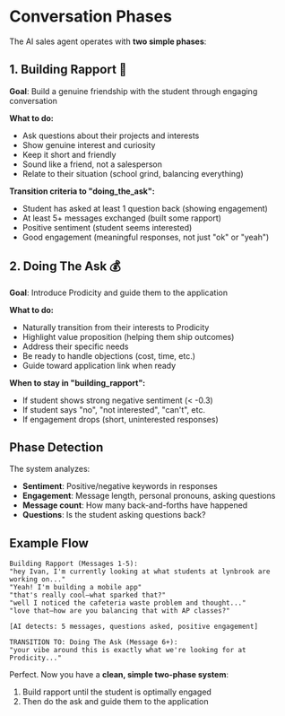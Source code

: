 # Conversation Phases

The AI sales agent operates with **two simple phases**:

## 1. Building Rapport 🤝

**Goal**: Build a genuine friendship with the student through engaging conversation

**What to do:**

- Ask questions about their projects and interests
- Show genuine interest and curiosity
- Keep it short and friendly
- Sound like a friend, not a salesperson
- Relate to their situation (school grind, balancing everything)

**Transition criteria to "doing_the_ask":**

- Student has asked at least 1 question back (showing engagement)
- At least 5+ messages exchanged (built some rapport)
- Positive sentiment (student seems interested)
- Good engagement (meaningful responses, not just "ok" or "yeah")

## 2. Doing The Ask 💰

**Goal**: Introduce Prodicity and guide them to the application

**What to do:**

- Naturally transition from their interests to Prodicity
- Highlight value proposition (helping them ship outcomes)
- Address their specific needs
- Be ready to handle objections (cost, time, etc.)
- Guide toward application link when ready

**When to stay in "building_rapport":**

- If student shows strong negative sentiment (< -0.3)
- If student says "no", "not interested", "can't", etc.
- If engagement drops (short, uninterested responses)

## Phase Detection

The system analyzes:

- **Sentiment**: Positive/negative keywords in responses
- **Engagement**: Message length, personal pronouns, asking questions
- **Message count**: How many back-and-forths have happened
- **Questions**: Is the student asking questions back?

## Example Flow

```
Building Rapport (Messages 1-5):
"hey Ivan, I'm currently looking at what students at lynbrook are working on..."
"Yeah! I'm building a mobile app"
"that's really cool—what sparked that?"
"well I noticed the cafeteria waste problem and thought..."
"love that—how are you balancing that with AP classes?"

[AI detects: 5 messages, questions asked, positive engagement]

TRANSITION TO: Doing The Ask (Message 6+):
"your vibe around this is exactly what we're looking for at Prodicity..."
```

Perfect. Now you have a **clean, simple two-phase system**:

1. Build rapport until the student is optimally engaged
2. Then do the ask and guide them to the application


